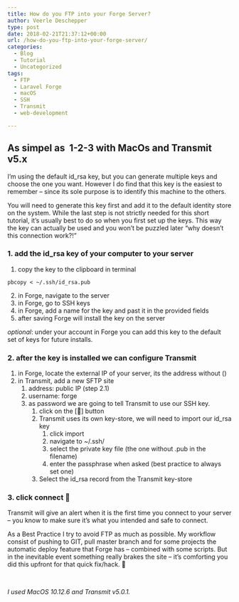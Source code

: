 ```yaml
---
title: How do you FTP into your Forge Server?
author: Veerle Deschepper
type: post
date: 2018-02-21T21:37:12+00:00
url: /how-do-you-ftp-into-your-forge-server/
categories:
  - Blog
  - Tutorial
  - Uncategorized
tags:
  - FTP
  - Laravel Forge
  - macOS
  - SSH
  - Transmit
  - web-development

---
```

## As simpel as  1-2-3 with MacOs and Transmit v5.x

I&#8217;m using the default id_rsa key, but you can generate multiple keys and choose the one you want. However I do find that this key is the easiest to remember &#8211; since its sole purpose is to identify this machine to the others.

You will need to generate this key first and add it to the default identity store on the system. While the last step is not strictly needed for this short tutorial, it&#8217;s usually best to do so when you first set up the keys. This way the key can actually be used and you won&#8217;t be puzzled later &#8220;why doesn&#8217;t this connection work?!&#8221;

### 1. add the id_rsa key of your computer to your server

  1. copy the key to the clipboard in terminal 
```console
pbcopy < ~/.ssh/id_rsa.pub
```
  2. in Forge, navigate to the server
  3. in Forge, go to SSH keys
  4. in Forge, add a name for the key and past it in the provided fields
  5. after saving Forge will install the key on the server

 _optional_: under your account in Forge you can add this key to the default set of keys for future installs.

### 2. after the key is installed we can configure Transmit

  1. in Forge, locate the external IP of your server, its the address without ()
  2. in Transmit, add a new SFTP site 
      1. address: public IP (step 2.1)
      2. username: forge
      3. as password we are going to tell Transmit to use our SSH key. 
          1. click on the [🔑] button
          2. Transmit uses its own key-store, we will need to import our id_rsa key 
              1. click import
              2. navigate to ~/.ssh/
              3. select the private key file (the one without .pub in the filename)
              4. enter the passphrase when asked (best practice to always set one)
          3. Select the id_rsa record from the Transmit key-store

### 3. click connect 🎉

Transmit will give an alert when it is the first time you connect to your server &#8211; you know to make sure it&#8217;s what you intended and safe to connect.

As a Best Practice I try to avoid FTP as much as possible. My workflow consist of pushing to GIT, pull master branch and for some projects the automatic deploy feature that Forge has &#8211; combined with some scripts. But in the inevitable event something really brakes the site &#8211; it&#8217;s comforting you did this upfront for that quick fix/hack. 🤠

&nbsp;

_I used MacOS 10.12.6 and Transmit v5.0.1._
